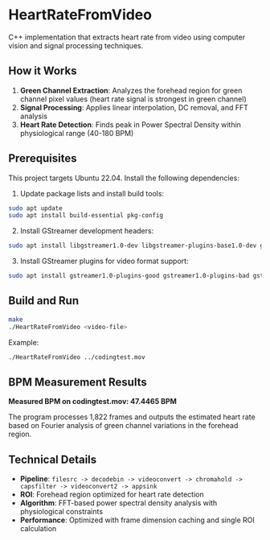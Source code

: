 # HeartRateFromVideo

C++ implementation that extracts heart rate from video using computer vision and signal processing techniques.

## How it Works

1. **Green Channel Extraction**: Analyzes the forehead region for green channel pixel values (heart rate signal is strongest in green channel)
2. **Signal Processing**: Applies linear interpolation, DC removal, and FFT analysis 
3. **Heart Rate Detection**: Finds peak in Power Spectral Density within physiological range (40-180 BPM)

## Prerequisites

This project targets Ubuntu 22.04. Install the following dependencies:

1. Update package lists and install build tools:
```bash
sudo apt update
sudo apt install build-essential pkg-config
```

2. Install GStreamer development headers:
```bash
sudo apt install libgstreamer1.0-dev libgstreamer-plugins-base1.0-dev gstreamer1.0-tools
```

3. Install GStreamer plugins for video format support:
```bash
sudo apt install gstreamer1.0-plugins-good gstreamer1.0-plugins-bad gstreamer1.0-plugins-ugly gstreamer1.0-libav
```

## Build and Run

```bash
make
./HeartRateFromVideo <video-file>
```

Example:
```bash
./HeartRateFromVideo ../codingtest.mov
```

## BPM Measurement Results

**Measured BPM on codingtest.mov: 47.4465 BPM**

The program processes 1,822 frames and outputs the estimated heart rate based on Fourier analysis of green channel variations in the forehead region.

## Technical Details

- **Pipeline**: `filesrc -> decodebin -> videoconvert -> chromahold -> capsfilter -> videoconvert2 -> appsink`
- **ROI**: Forehead region optimized for heart rate detection
- **Algorithm**: FFT-based power spectral density analysis with physiological constraints
- **Performance**: Optimized with frame dimension caching and single ROI calculation
